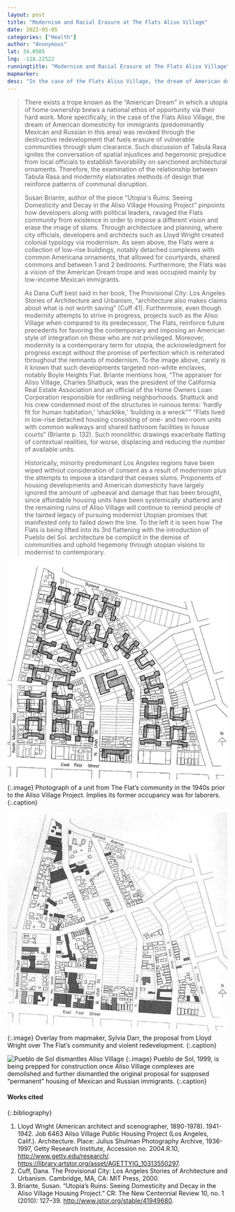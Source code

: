 ```yaml
---
layout: post
title: "Modernism and Racial Erasure at The Flats Aliso Village"
date: 2022-05-05
categories: ["Health"]
author: "Anonymous"
lat: 34.0505
lng: -118.22522
runningtitle: "Modernism and Racial Erasure at The Flats Aliso Village"
mapmarker: 
desc: "In the case of the Flats Aliso Village, the dream of American domesticity for immigrants (predominantly Mexican and Russian in this area) was revoked through the destructive redevelopment that fuels erasure of vulnerable communities through slum clearance."
---
```

> There exists a trope known as the “American Dream” in which a utopia of home ownership brews a national ethos of opportunity via their hard work. More specifically, in the case of the Flats Aliso Village, the dream of American domesticity for immigrants (predominantly Mexican and Russian in this area) was revoked through the destructive redevelopment that fuels erasure of vulnerable communities through slum clearance. Such discussion of Tabula Rasa ignites the conversation of spatial injustices and hegemonic prejudice from local officials to establish favorability on sanctioned architectural ornaments. Therefore, the examination of the relationship between Tabula Rasa and modernity elaborates methods of design that reinforce patterns of communal disruption.
>
> Susan Briante, author of the piece “Utopia's Ruins: Seeing Domesticity and Decay in the Aliso Village Housing Project” pinpoints how developers along with political leaders, ravaged the Flats community from existence in order to impose a different vision and erase the image of slums. Through architecture and planning,  where city officials, developers and architects such as Lloyd Wright created colonial typology via modernism. As seen above, the Flats were a collection of low-rise buildings, notably detached complexes with common Americana ornaments, that allowed for courtyards, shared commons and between 1 and 2 bedrooms. Furthermore, the Flats was a vision of the American Dream trope and was occupied mainly by low-income Mexican immigrants. 
>
>As Dana Cuff best said in her book, The Provisional City: Los Angeles Stories of Architecture and Urbanism, “architecture also makes claims about what is not worth saving” (Cuff 41). Furthermore, even though modernity attempts to strive in progress, projects such as the Aliso Village when compared to its predecessor, The Flats, reinforce future precedents for favoring the contemporary and imposing an American style of integration on those who are not privileged. Moreover, modernity is a contemporary term for utopia, the acknowledgment for progress except without the promise of perfection which is reiterated throughout the remnants of modernism. To the image above, carely is it known that such developments targeted non-white enclaves, notably Boyle Heights Flat. Briante mentions how, “The appraiser for Aliso Village, Charles Shattuck, was the president of the California Real Estate Association and an official of the Home Owners Loan Corporation responsible for redlining neighborhoods. Shattuck and his crew condemned most of the structures in ruinous terms: ‘hardly fit for human habitation,’ ‘shacklike,’ ‘building is a wreck'’” “Flats lived in low-rise detached housing consisting of one- and two-room units with common walkways and shared bathroom facilities in house courts” (Briante p. 132). Such monolithic drawings exacerbate flatting of contextual realities, for worse, displacing and reducing the number of available units.
>
>Historically, minority predominant Los Angeles regions have been wiped without consideration of consent as a result of modernism plus the attempts to impose a standard that ceases slums. Proponents of housing developments and American domesticity have largely ignored the amount of upheaval and damage that has been brought, since affordable housing units have been systemically shattered and the remaining ruins of Aliso Village will continue to remind people of the tainted legacy of pursuing modernist Utopian promises that manifested only to failed down the line. To the left it is seen how The Flats is being lifted into its 3rd flattening with the introduction of Pueblo del Sol. architecture be complicit in the demise of communities and uphold hegemony through utopian visions to modernist to contemporary. 

![Flat Housing Unit](images/flataliso_phase1_image1.jpg)
   {:.image} 
Photograph of a unit from The Flat’s community in the 1940s prior to the Aliso Village Project. Implies its former occupancy was for laborers.
   {:.caption} 

![Aliso Village over The Flats](images/flataliso_phase1_image2.jpg)
   {:.image} 
Overlay from mapmaker, Sylvia Darr, the proposal from Lloyd Wright over The Flat’s community and violent redevelopment.
   {:.caption} 

![Pueblo de Sol dismantles Aliso Village](images/flataliso_phase1_image3.jpg)
   {:.image} 
Pueblo de Sol, 1999, is being prepped for construction once Aliso Village complexes are demolished and further dismantled the original proposal for supposed “permanent” housing of Mexican and Russian immigrants.
   {:.caption} 


#### Works cited
{:.bibliography} 
1. Lloyd Wright (American architect and scenographer, 1890-1978). 1941-1942. Job 6463 Aliso Village Public Housing Project (Los Angeles, Calif.). Architecture. Place: Julius Shulman Photography Archive, 1936-1997, Getty Research Institute, Accession no. 2004.R.10, http://www.getty.edu/research/. https://library.artstor.org/asset/AGETTYIG_10313550297. 
2. Cuff, Dana. The Provisional City: Los Angeles Stories of Architecture and Urbanism. Cambridge, MA, CA: MIT Press, 2000. 
3. Briante, Susan. “Utopia’s Ruins: Seeing Domesticity and Decay in the Aliso Village Housing Project.” CR: The New Centennial Review 10, no. 1 (2010): 127–39. http://www.jstor.org/stable/41949680.
